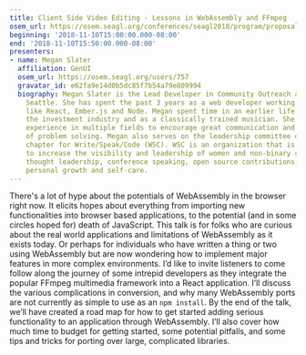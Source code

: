 ```yaml
---
title: Client Side Video Editing - Lessons in WebAssembly and FFmpeg
osem_url: https://osem.seagl.org/conferences/seagl2018/program/proposals/465
beginning: '2018-11-10T15:00:00.000-08:00'
end: '2018-11-10T15:50:00.000-08:00'
presenters:
- name: Megan Slater
  affiliation: GenUI
  osem_url: https://osem.seagl.org/users/757
  gravatar_id: e62fa9e14d0b5dc85f7b54a79e809994
  biography: Megan Slater is the Lead Developer in Community Outreach at GenUI in
    Seattle. She has spent the past 3 years as a web developer working with technologies
    like React, Ember.js and Node. Megan spent time in an earlier life working in
    the investment industry and as a classically trained musician. She leverages her
    experience in multiple fields to encourage great communication and alternate modes
    of problem solving. Megan also serves on the leadership committee of the Seattle
    chapter for Write/Speak/Code (WSC). WSC is an organization that is on a mission
    to increase the visibility and leadership of women and non-binary coders through
    thought leadership, conference speaking, open source contributions, career development,
    personal growth and self-care.
---
```


There's a lot of hype about the potentials of WebAssembly in the browser right now. It elicits hopes about everything from importing new functionalities into browser based applications, to the potential (and in some circles hoped for) death of JavaScript. This talk is for folks who are curious about the real world applications and limitations of WebAssembly as it exists today. Or perhaps for individuals who have written a thing or two using WebAssembly but are now wondering how to implement major features in more complex environments. I’d like to invite listeners to come follow along the journey of some intrepid developers as they integrate the popular FFmpeg multimedia framework into a React application. I’ll discuss the various complications in conversion, and why many WebAssembly ports are not currently as simple to use as an `npm install`. By the end of the talk, we’ll have created a road map for how to get started adding serious functionality to an application through WebAssembly. I’ll also cover how much time to budget for getting started, some potential pitfalls, and some tips and tricks for porting over large, complicated libraries.
